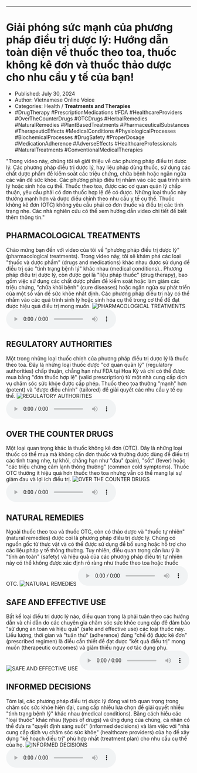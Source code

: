 
---

# Giải phóng sức mạnh của phương pháp điều trị dược lý: Hướng dẫn toàn diện về thuốc theo toa, thuốc không kê đơn và thuốc thảo dược cho nhu cầu y tế của bạn!

- Published: July 30, 2024
- Author: Vietnamese Online Voice
- Categories: Health / **Treatments and Therapies**
- #DrugTherapy #PrescriptionMedications #FDA #HealthcareProviders #OverTheCounterDrugs #OTCDrugs #HerbalRemedies #NaturalRemedies #PlantBasedTreatments #PharmaceuticalSubstances #TherapeuticEffects #MedicalConditions #PhysiologicalProcesses #BiochemicalProcesses #DrugSafety #ProperDosage #MedicationAdherence #AdverseEffects #HealthcareProfessionals #NaturalTreatments #ConventionalMedicalTherapies

"Trong video này, chúng tôi sẽ giới thiệu về các phương pháp điều trị dược lý. Các phương pháp điều trị dược lý, hay liệu pháp dùng thuốc, sử dụng các chất dược phẩm để kiểm soát các triệu chứng, chữa bệnh hoặc ngăn ngừa các vấn đề sức khỏe. Các phương pháp điều trị nhắm vào các quá trình sinh lý hoặc sinh hóa cụ thể. Thuốc theo toa, được các cơ quan quản lý chấp thuận, yêu cầu phải có đơn thuốc hợp lệ để có được. Những loại thuốc này thường mạnh hơn và được điều chỉnh theo nhu cầu y tế cụ thể. Thuốc không kê đơn (OTC) không yêu cầu phải có đơn thuốc và điều trị các tình trạng nhẹ. Các nhà nghiên cứu có thể xem hướng dẫn video chi tiết để biết thêm thông tin."


## PHARMACOLOGICAL TREATMENTS

Chào mừng bạn đến với video của tôi về "phương pháp điều trị dược lý" (pharmacological treatments). Trong video này, tôi sẽ khám phá các loại "thuốc và dược phẩm" (drugs and medications) khác nhau được sử dụng để điều trị các "tình trạng bệnh lý" khác nhau (medical conditions).. Phương pháp điều trị dược lý, còn được gọi là "liệu pháp thuốc" (drug therapy), bao gồm việc sử dụng các chất dược phẩm để kiểm soát hoặc làm giảm các triệu chứng, "chữa khỏi bệnh" (cure diseases) hoặc ngăn ngừa sự phát triển của một số vấn đề sức khỏe nhất định. Các phương pháp điều trị này có thể nhắm vào các quá trình sinh lý hoặc sinh hóa cụ thể trong cơ thể để đạt được hiệu quả điều trị mong muốn.
![PHARMACOLOGICAL TREATMENTS](https://http-archiver-apis-production-80.schnworks.com/storage/images/transitions/2024-07-30/transition--23535712047-Montserrat-SemiBold-4A148C.jpg)
<audio controls>
    <source src="https://http-archiver-apis-production-80.schnworks.com/storage/storage/audio/file-3781219494.mp3" type="audio/mpeg">
</audio>



## REGULATORY AUTHORITIES

Một trong những loại thuốc chính của phương pháp điều trị dược lý là thuốc theo toa. Đây là những loại thuốc được "cơ quan quản lý" (regulatory authorities) chấp thuận, chẳng hạn như FDA tại Hoa Kỳ và chỉ có thể được mua bằng "đơn thuốc hợp lệ" (valid prescription) từ một nhà cung cấp dịch vụ chăm sóc sức khỏe được cấp phép. Thuốc theo toa thường "mạnh" hơn (potent) và "được điều chỉnh" (tailored) để giải quyết các nhu cầu y tế cụ thể.
![REGULATORY AUTHORITIES](https://http-archiver-apis-production-80.schnworks.com/storage/images/transitions/2024-07-30/transition--12334529059-Montserrat-Regular-512DA8.jpg)
<audio controls>
    <source src="https://http-archiver-apis-production-80.schnworks.com/storage/storage/audio/file-45347114394.mp3" type="audio/mpeg">
</audio>



## OVER THE COUNTER DRUGS

Một loại quan trọng khác là thuốc không kê đơn (OTC). Đây là những loại thuốc có thể mua mà không cần đơn thuốc và thường được dùng để điều trị các tình trạng nhẹ, tự khỏi, chẳng hạn như "đau" (pain), "sốt" (fever) hoặc "các triệu chứng cảm lạnh thông thường" (common cold symptoms). Thuốc OTC thường ít hiệu quả hơn thuốc theo toa nhưng vẫn có thể mang lại sự giảm đau và lợi ích điều trị.
![OVER THE COUNTER DRUGS](https://http-archiver-apis-production-80.schnworks.com/storage/images/transitions/2024-07-30/transition-5276445235-Montserrat-Black-673AB7.jpg)
<audio controls>
    <source src="https://http-archiver-apis-production-80.schnworks.com/storage/storage/audio/file-12256148487.mp3" type="audio/mpeg">
</audio>



## NATURAL REMEDIES

Ngoài thuốc theo toa và thuốc OTC, còn có thảo dược và "thuốc tự nhiên" (natural remedies) được coi là phương pháp điều trị dược lý. Chúng có nguồn gốc từ thực vật và có thể được sử dụng để bổ sung hoặc hỗ trợ cho các liệu pháp y tế thông thường. Tuy nhiên, điều quan trọng cần lưu ý là "tính an toàn" (safety) và hiệu quả của các phương pháp điều trị tự nhiên này có thể không được xác định rõ ràng như thuốc theo toa hoặc thuốc OTC.
![NATURAL REMEDIES](https://http-archiver-apis-production-80.schnworks.com/storage/images/transitions/2024-07-30/transition-1034386597-Montserrat-Medium-9C27B0.jpg)
<audio controls>
    <source src="https://http-archiver-apis-production-80.schnworks.com/storage/storage/audio/file-16950380617.mp3" type="audio/mpeg">
</audio>



## SAFE AND EFFECTIVE USE

Bất kể loại điều trị dược lý nào, điều quan trọng là phải tuân theo các hướng dẫn và chỉ dẫn do các chuyên gia chăm sóc sức khỏe cung cấp để đảm bảo "sử dụng an toàn và hiệu quả" (safe and effective use) các loại thuốc này. Liều lượng, thời gian và "tuân thủ" (adherence) đúng "chế độ được kê đơn" (prescribed regimen) là điều cần thiết để đạt được "kết quả điều trị" mong muốn (therapeutic outcomes) và giảm thiểu nguy cơ tác dụng phụ.
![SAFE AND EFFECTIVE USE](https://http-archiver-apis-production-80.schnworks.com/storage/images/transitions/2024-07-30/transition--5990115003-Montserrat-Bold-303F9F.jpg)
<audio controls>
    <source src="https://http-archiver-apis-production-80.schnworks.com/storage/storage/audio/file-10391379087.mp3" type="audio/mpeg">
</audio>



## INFORMED DECISIONS

Tóm lại, các phương pháp điều trị dược lý đóng vai trò quan trọng trong chăm sóc sức khỏe hiện đại, cung cấp nhiều lựa chọn để giải quyết nhiều "tình trạng bệnh lý" khác nhau (medical conditions). Bằng cách hiểu các "loại thuốc" khác nhau (types of drugs) và ứng dụng của chúng, cá nhân có thể đưa ra "quyết định sáng suốt" (informed decisions) và làm việc với "nhà cung cấp dịch vụ chăm sóc sức khỏe" (healthcare providers) của họ để xây dựng "kế hoạch điều trị" phù hợp nhất (treatment plan) cho nhu cầu cụ thể của họ.
![INFORMED DECISIONS](https://http-archiver-apis-production-80.schnworks.com/storage/images/transitions/2024-07-30/transition-23892652863-Montserrat-Black-7B1FA2.jpg)
<audio controls>
    <source src="https://http-archiver-apis-production-80.schnworks.com/storage/storage/audio/file-34318682522.mp3" type="audio/mpeg">
</audio>

